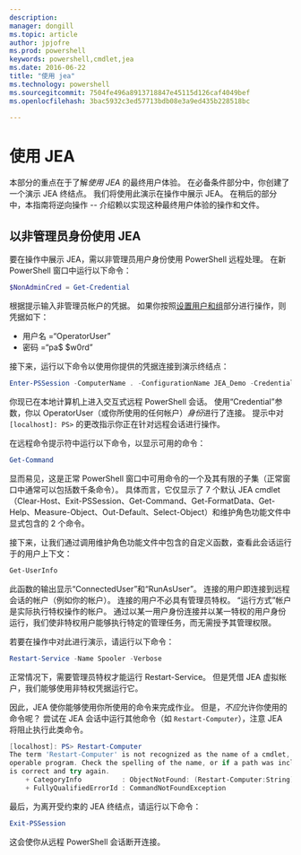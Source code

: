 ```yaml
---
description: 
manager: dongill
ms.topic: article
author: jpjofre
ms.prod: powershell
keywords: powershell,cmdlet,jea
ms.date: 2016-06-22
title: "使用 jea"
ms.technology: powershell
ms.sourcegitcommit: 7504fe496a8913718847e45115d126caf4049bef
ms.openlocfilehash: 3bac5932c3ed57713bdb08e3a9ed435b228518bc

---
```


# 使用 JEA
本部分的重点在于了解*使用 JEA* 的最终用户体验。
在必备条件部分中，你创建了一个演示 JEA 终结点。
我们将使用此演示在操作中展示 JEA。
在稍后的部分中，本指南将逆向操作 -- 介绍赖以实现这种最终用户体验的操作和文件。

## 以非管理员身份使用 JEA
要在操作中展示 JEA，需以非管理员用户身份使用 PowerShell 远程处理。
在新 PowerShell 窗口中运行以下命令：   

```PowerShell
$NonAdminCred = Get-Credential
```

根据提示输入非管理员帐户的凭据。
如果你按照[设置用户和组](creating-a-domain-controller.md#set-up-users-and-groups)部分进行操作，则凭据如下：
-   用户名 =“OperatorUser”
-   密码 =“pa$ $w0rd”

接下来，运行以下命令以使用你提供的凭据连接到演示终结点：

```PowerShell
Enter-PSSession -ComputerName . -ConfigurationName JEA_Demo -Credential $NonAdminCred
```

你现已在本地计算机上进入交互式远程 PowerShell 会话。
使用“Credential”参数，你以 OperatorUser（或你所使用的任何帐户）*身份*进行了连接。
提示中对 `[localhost]: PS>` 的更改指示你正在针对远程会话进行操作。  

在远程命令提示符中运行以下命令，以显示可用的命令：

```PowerShell
Get-Command
```

显而易见，这是正常 PowerShell 窗口中可用命令的一个及其有限的子集（正常窗口中通常可以包括数千条命令）。
具体而言，它仅显示了 7 个默认 JEA cmdlet（Clear-Host、Exit-PSSession、Get-Command、Get-FormatData、Get-Help、Measure-Object、Out-Default、Select-Object）和维护角色功能文件中显式包含的 2 个命令。

接下来，让我们通过调用维护角色功能文件中包含的自定义函数，查看此会话运行于的用户上下文：

```PowerShell
Get-UserInfo
```

此函数的输出显示“ConnectedUser”和“RunAsUser”。
连接的用户即连接到远程会话的帐户（例如你的帐户）。
连接的用户不必具有管理员特权。
“运行方式”帐户是实际执行特权操作的帐户。
通过以某一用户身份连接并以某一特权的用户身份运行，我们使非特权用户能够执行特定的管理任务，而无需授予其管理权限。

若要在操作中对此进行演示，请运行以下命令：

```PowerShell
Restart-Service -Name Spooler -Verbose
```

正常情况下，需要管理员特权才能运行 Restart-Service。
但是凭借 JEA 虚拟帐户，我们能够使用非特权凭据运行它。

因此，JEA 使你能够使用你所使用的命令来完成作业。
但是，*不应*允许你使用的命令呢？
尝试在 JEA 会话中运行其他命令（如 `Restart-Computer`），注意 JEA 将阻止执行此类命令。

```PowerShell
[localhost]: PS> Restart-Computer
The term 'Restart-Computer' is not recognized as the name of a cmdlet, function, script file, or
operable program. Check the spelling of the name, or if a path was included, verify that the path
is correct and try again.
    + CategoryInfo          : ObjectNotFound: (Restart-Computer:String) [], CommandNotFoundException
    + FullyQualifiedErrorId : CommandNotFoundException
```

最后，为离开受约束的 JEA 终结点，请运行以下命令：

```PowerShell
Exit-PSSession
```

这会使你从远程 PowerShell 会话断开连接。




<!--HONumber=Jun16_HO4-->


